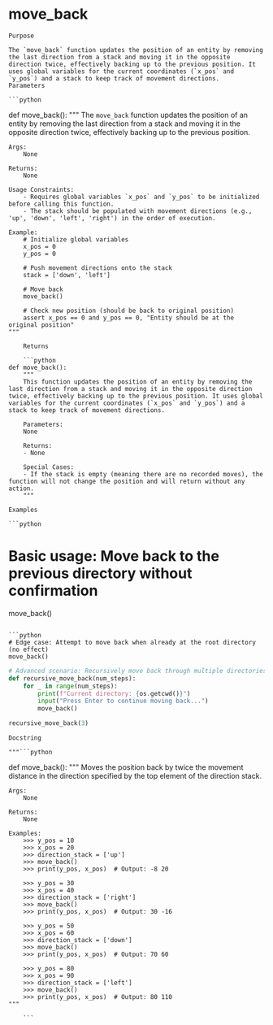 # move_back

    Purpose

    The `move_back` function updates the position of an entity by removing the last direction from a stack and moving it in the opposite direction twice, effectively backing up to the previous position. It uses global variables for the current coordinates (`x_pos` and `y_pos`) and a stack to keep track of movement directions.
    Parameters

    ```python
def move_back():
    """
    The `move_back` function updates the position of an entity by removing the last direction from a stack and moving it in the opposite direction twice, effectively backing up to the previous position.

    Args:
        None

    Returns:
        None

    Usage Constraints:
        - Requires global variables `x_pos` and `y_pos` to be initialized before calling this function.
        - The stack should be populated with movement directions (e.g., 'up', 'down', 'left', 'right') in the order of execution.

    Example:
        # Initialize global variables
        x_pos = 0
        y_pos = 0

        # Push movement directions onto the stack
        stack = ['down', 'left']

        # Move back
        move_back()

        # Check new position (should be back to original position)
        assert x_pos == 0 and y_pos == 0, "Entity should be at the original position"
    """
```
    Returns

    ```python
def move_back():
    """
    This function updates the position of an entity by removing the last direction from a stack and moving it in the opposite direction twice, effectively backing up to the previous position. It uses global variables for the current coordinates (`x_pos` and `y_pos`) and a stack to keep track of movement directions.

    Parameters:
    None

    Returns:
    - None

    Special Cases:
    - If the stack is empty (meaning there are no recorded moves), the function will not change the position and will return without any action.
    """
```
    Examples

    ```python
# Basic usage: Move back to the previous directory without confirmation
move_back()
```

```python
# Edge case: Attempt to move back when already at the root directory (no effect)
move_back()
```

```python
# Advanced scenario: Recursively move back through multiple directories and confirm each step
def recursive_move_back(num_steps):
    for _ in range(num_steps):
        print(f"Current directory: {os.getcwd()}")
        input("Press Enter to continue moving back...")
        move_back()

recursive_move_back(3)
```
    Docstring

    """```python
def move_back():
    """
    Moves the position back by twice the movement distance in the direction specified by the top element of the direction stack.

    Args:
        None

    Returns:
        None

    Examples:
        >>> y_pos = 10
        >>> x_pos = 20
        >>> direction_stack = ['up']
        >>> move_back()
        >>> print(y_pos, x_pos)  # Output: -8 20

        >>> y_pos = 30
        >>> x_pos = 40
        >>> direction_stack = ['right']
        >>> move_back()
        >>> print(y_pos, x_pos)  # Output: 30 -16

        >>> y_pos = 50
        >>> x_pos = 60
        >>> direction_stack = ['down']
        >>> move_back()
        >>> print(y_pos, x_pos)  # Output: 70 60

        >>> y_pos = 80
        >>> x_pos = 90
        >>> direction_stack = ['left']
        >>> move_back()
        >>> print(y_pos, x_pos)  # Output: 80 110
    """
```"""
    ```